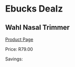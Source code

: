 
# Ebucks Dealz
## Wahl Nasal Trimmer
[Product Page](https://www.ebucks.com/web/shop/productSelected.do?prodId=1191182504&catId=1186081080)

Price: R79.00

Savings: 


	
